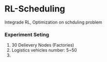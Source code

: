# RL-Scheduling
Integrade RL, Optimization on schduling problem

### Experiment Seting
1. 30 Delievery Nodes (Factories)
2. Logistics vehicles number: 5~50
3. 